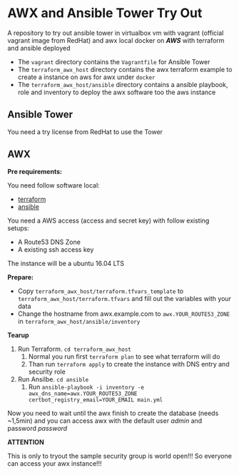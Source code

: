 AWX and Ansible Tower Try Out
=============================

A repository to try out ansible tower in virtualbox vm with vagrant (official vagrant image from RedHat)
and awx local docker on __*AWS*__ with terraform and ansible deployed

* The `vagrant` directory contains the `Vagrantfile` for Ansible Tower
* The `terraform_awx_host` directory contains the awx terraform example to create a instance on aws for awx under `docker`
* The `terraform_awx_host/ansible` directory contains a ansible playbook, role and inventory to deploy the awx software too the aws instance

Ansible Tower
-------------

You need a try license from RedHat to use the Tower

AWX
---

**Pre requirements:** 

You need follow software local:
* [terraform](https://terraform.io)
* [ansible](http://docs.ansible.com/ansible/latest/intro_installation.html)

You need a AWS access (access and secret key) with follow existing setups:
* A Route53 DNS Zone
* A existing ssh access key

The instance will be a ubuntu 16.04 LTS

**Prepare:**
* Copy `terraform_awx_host/terraform.tfvars_template` to `terraform_awx_host/terraform.tfvars` and fill out the variables with your data
* Change the hostname from awx.example.com to `awx.YOUR_ROUTE53_ZONE` in `terraform_awx_host/ansible/inventory`

**Tearup**
1. Run Terraform. `cd terraform_awx_host` 
    1. Normal you run first `terraform plan` to see what terraform will do
    2. Than run `terraform apply` to create the instance with DNS entry and security role
2. Run Ansilbe. `cd ansible`
    1. Run `ansible-playbook -i inventory -e awx_dns_name=awx.YOUR_ROUTE53_ZONE certbot_registry_email=YOUR_EMAIL main.yml`

Now you need to wait until the awx finish to create the database (needs ~1,5min) and you can access awx with the default user _admin_ and password _password_

**ATTENTION**

This is only to tryout the sample security group is world open!!! So everyone can access your awx instance!!!
 